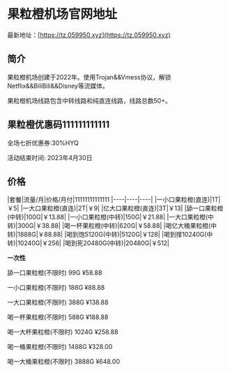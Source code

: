 # 果粒橙机场官网地址

最新地址：[https://tz.059950.xyz](https://tz.059950.xyz)

## 简介

果粒橙机场创建于2022年。使用Trojan&&Vmess协议，解锁Netflix&&BiliBili&&Disney等流媒体。

果粒橙机场线路包含中转线路和纯直连线路，线路总数50+。

## 果粒橙优惠码111111111111

全场七折优惠券:30%HYQ

活动结束时间: 2023年4月30日

## 价格

|套餐|流量/月|价格/月付|11111111111111
|----|----|----|
|一小口果粒橙(直连)|1T|￥5|
|一大口果粒橙(直连)|2T|￥9|
|亿大口果粒橙(直连)|3T|￥13|
|舔一口果粒橙(中转)|100G|￥13.88|
|一小口果粒橙(中转)|150G|￥21.88|
|一大口果粒橙(中转)|300G|￥38.88|
|喝一杯果粒橙(中转)|620G|￥58.88|
|喝亿大桶果粒橙(中转)|1888G|￥88.88|
|喝到饱5120G(中转)|5120G|￥128|
|喝到撑10240G(中转)|10240G|￥256|
|喝到死20480G(中转)|20480G|￥512|

**一次性**

舔一口果粒橙(不限时) 99G ¥58.88

一小口果粒橙(不限时) 188G ¥88.88

一大口果粒橙(不限时) 388G ¥138.88

喝一杯果粒橙(不限时) 588G ¥188.88

喝一大杯果粒橙(不限时) 1024G ¥258.88

喝一桶果粒橙(不限时) 1488G ¥328.00

喝一大桶果粒橙(不限时) 3888G ¥648.00


